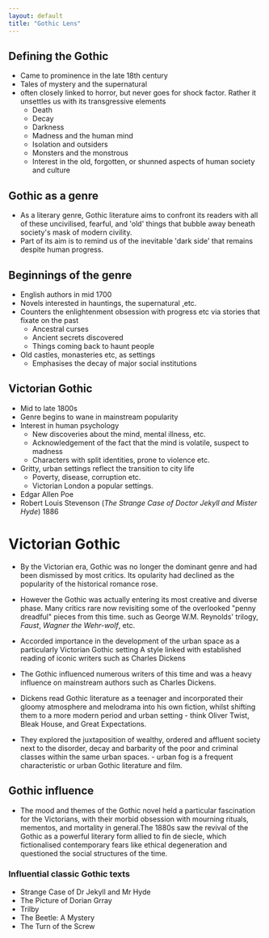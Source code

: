 ```yaml
---
layout: default
title: "Gothic Lens"
---
```


## Defining the Gothic
- Came to prominence in the late 18th century
- Tales of mystery and the supernatural
- often closely linked to horror, but never goes for shock factor. Rather it unsettles us with its transgressive elements
	- Death 
	- Decay
	- Darkness
	- Madness and the human mind
	- Isolation and outsiders
	- Monsters and the monstrous
	- Interest in the old, forgotten, or shunned aspects of human society and culture

## Gothic as a genre
- As a literary genre, Gothic literature aims to confront its readers with all of these uncivilised, fearful, and 'old' things that bubble away beneath society's mask of modern civility.
- Part of its aim is to remind us of the inevitable 'dark side' that remains despite human progress.


## Beginnings of the genre
- English authors in mid 1700
- Novels interested in hauntings, the supernatural ,etc.
- Counters the enlightenment obsession with progress etc via stories that fixate on the past
	- Ancestral curses
	- Ancient secrets discovered
	- Things coming back to haunt people
- Old castles, monasteries etc, as settings
	- Emphasises the decay of major social institutions

## Victorian Gothic
- Mid to late 1800s
- Genre begins to wane in mainstream popularity
- Interest in human psychology
	- New discoveries about the mind, mental illness, etc.
	- Acknowledgement of the fact that the mind is volatile, suspect to madness
	- Characters with split identities, prone to violence etc.
- Gritty, urban settings reflect the transition to city life
	- Poverty, disease, corruption etc.
	- Victorian London a popular settings.
- Edgar Allen Poe
- Robert Louis Stevenson (*The Strange Case of Doctor Jekyll and Mister Hyde*) 1886

# Victorian Gothic
- By the Victorian era, Gothic was no longer the dominant genre and had been dismissed by most critics. Its opularity had declined as the popularity of the historical romance rose.
- However the Gothic was actually entering its most creative and diverse phase. Many critics rare now revisiting some of the overlooked "penny dreadful" pieces from this time. such as George W.M. Reynolds' trilogy, *Faust*, *Wagner the Wehr-wolf*, etc.
- Accorded importance in the development of the urban space as a particularly Victorian Gothic setting A style linked with established reading of iconic writers such as Charles Dickens

- The Gothic influenced numerous writers of this time and was a heavy influence on mainstream authors such as Charles Dickens.
- Dickens read Gothic literature as a teenager and incorporated their gloomy atmosphere and melodrama into his own fiction, whilst shifting them to a more modern period and urban setting - think Oliver Twist, Bleak House, and Great Expectations.
- They explored the juxtaposition of wealthy, ordered and affluent society next to the disorder, decay and barbarity of the poor and criminal classes within the same urban spaces. - urban fog is a frequent characteristic or urban Gothic literature and film.

## Gothic influence
- The mood and themes of the Gothic novel held a particular fascination for the Victorians, with their morbid obsession with mourning rituals, mementos, and mortality in general.The 1880s saw the revival of the Gothic as a powerful literary form allied to fin de siecle, which fictionalised contemporary fears like ethical degeneration and questioned the social structures of the time.

### Influential classic Gothic texts
- Strange Case of Dr Jekyll and Mr Hyde
- The Picture of Dorian Grray
- Trilby
- The Beetle: A Mystery
- The Turn of the Screw

